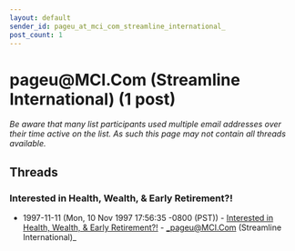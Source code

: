 ```yaml
---
layout: default
sender_id: pageu_at_mci_com_streamline_international_
post_count: 1
---
```


# pageu<span>@</span>MCI.Com (Streamline International) (1 post)

_Be aware that many list participants used multiple email addresses over their time active on the list. As such this page may not contain all threads available._

## Threads

### Interested in Health, Wealth, & Early Retirement?!
+ 1997-11-11 (Mon, 10 Nov 1997 17:56:35 -0800 (PST)) - [Interested in Health, Wealth, & Early Retirement?!](/archive/1997/11/3f31a88eaf970a52ffeb3993e7f47c053db51621b03cf822d6b3d1378ae826f9) - _pageu@MCI.Com (Streamline International)_

